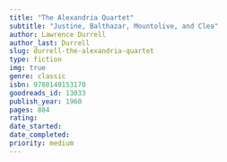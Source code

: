 ```yaml
---
title: "The Alexandria Quartet"
subtitle: "Justine, Balthazar, Mountolive, and Clea"
author: Lawrence Durrell
author_last: Durrell
slug: durrell-the-alexandria-quartet
type: fiction
img: true
genre: classic
isbn: 9780140153170
goodreads_id: 13033
publish_year: 1960
pages: 884
rating: 
date_started:
date_completed:
priority: medium
---
```

